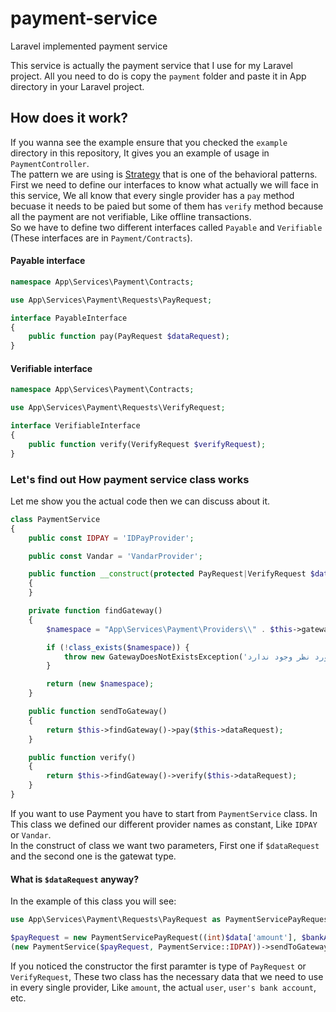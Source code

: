 # payment-service
Laravel implemented payment service 

This service is actually the payment service that I use for my Laravel project.
All you need to do is copy the ``payment`` folder and paste it in App directory in your Laravel project.

## How does it work?

If you wanna see the example ensure that you checked the ``example`` directory in this repository, It gives you an example of usage in ``PaymentController``.
<br>
The pattern we are using is [Strategy](https://refactoring.guru/design-patterns/strategy) that is one of the behavioral patterns. <br>
First we need to define our interfaces to know what actually we will face in this service, We all know that every single provider has a ``pay`` method becuase it needs to be paied but some of them has ``verify`` method because all the payment are not verifiable, Like offline transactions. <br>
So we have to define two different interfaces called ``Payable`` and ``Verifiable`` (These interfaces are in ``Payment/Contracts``).

#### Payable interface
```php
namespace App\Services\Payment\Contracts;

use App\Services\Payment\Requests\PayRequest;

interface PayableInterface
{
    public function pay(PayRequest $dataRequest);
}
```

#### Verifiable interface
```php
namespace App\Services\Payment\Contracts;

use App\Services\Payment\Requests\VerifyRequest;

interface VerifiableInterface
{
    public function verify(VerifyRequest $verifyRequest);
}
```


### Let's find out How payment service class works

Let me show you the actual code then we can discuss about it.

```php
class PaymentService
{
    public const IDPAY = 'IDPayProvider';

    public const Vandar = 'VandarProvider';

    public function __construct(protected PayRequest|VerifyRequest $dataRequest, protected string $gateway = self::IDPAY)
    {
    }

    private function findGateway()
    {
        $namespace = "App\Services\Payment\Providers\\" . $this->gateway;

        if (!class_exists($namespace)) {
            throw new GatewayDoesNotExistsException('درگاه مورد نظر وجود ندارد');
        }

        return (new $namespace);
    }

    public function sendToGateway()
    {
        return $this->findGateway()->pay($this->dataRequest);
    }

    public function verify()
    {
        return $this->findGateway()->verify($this->dataRequest);
    }
}

```

If you want to use Payment you have to start from ``PaymentService`` class. In This class we defined our different provider names as constant, Like ``IDPAY`` or ``Vandar``. <br>
In the construct of class we want two parameters, First one if ``$dataRequest`` and the second one is the gatewat type. <br>
#### What is ``$dataRequest`` anyway?
In the example of this class you will see:
```php
use App\Services\Payment\Requests\PayRequest as PaymentServicePayRequest;

$payRequest = new PaymentServicePayRequest((int)$data['amount'], $bankAccount, $data['user']);
(new PaymentService($payRequest, PaymentService::IDPAY))->sendToGateway();
```
If you noticed the constructor the first paramter is type of ``PayRequest`` or ``VerifyRequest``, These two class has the necessary data that we need to use in every single provider, Like ``amount``, the actual ``user``, ``user's bank account``, etc. <br>

<br>
<br>